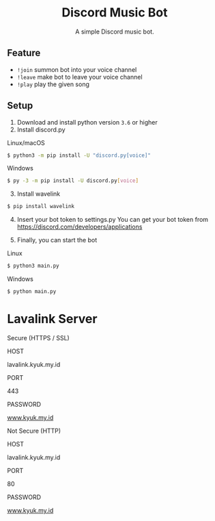 <h1 align="center">Discord Music Bot</h1>
<p align="center">A simple Discord music bot.</p>

## Feature
- `!join` summon bot into your voice channel
- `!leave` make bot to leave your voice channel
- `!play` play the given song



## Setup
1. Download and install python version `3.6` or higher
2. Install discord.py

Linux/macOS
```sh
$ python3 -m pip install -U "discord.py[voice]"
```
Windows
```sh
$ py -3 -m pip install -U discord.py[voice]
```

3. Install wavelink

```sh
$ pip install wavelink
```
4. Insert your bot token to settings.py
You can get your bot token from https://discord.com/developers/applications

5. Finally, you can start the bot

Linux
```sh
$ python3 main.py
```
Windows
```sh
$ python main.py
```


<h1>Lavalink Server</h1>
 
Secure (HTTPS / SSL)

HOST
      
lavalink.kyuk.my.id

PORT
      
443

PASSWORD
    
www.kyuk.my.id


Not Secure (HTTP)

HOST

lavalink.kyuk.my.id

PORT

80

PASSWORD

www.kyuk.my.id

